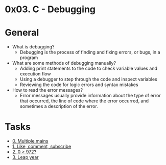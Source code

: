 # ****0x03. C - Debugging****

# **General**

- What is debugging?
    - Debugging is the process of finding and fixing errors, or bugs, in a program
- What are some methods of debugging manually?
    - Adding print statements to the code to check variable values and execution flow
    - Using a debugger to step through the code and inspect variables
    - Reviewing the code for logic errors and syntax mistakes
- How to read the error messages?
    - Error messages usually provide information about the type of error that occurred, the line of code where the error occurred, and sometimes a description of the error.

# **Tasks**

- <a href="./0-main.c">0. Multiple mains</a>
- <a href="./1-main.c">1. Like, comment, subscribe</a>
- <a href="./2-largest_number.c">2. 0 > 972?</a>
- <a href="./3-print_remaining_days.c">3. Leap year</a>
